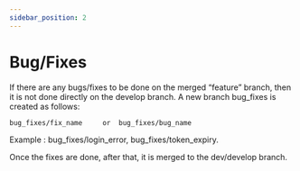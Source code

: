 ```yaml
---
sidebar_position: 2
---
```


# Bug/Fixes

If there are any bugs/fixes to be done on the merged “feature” branch, then it is not done directly on the develop branch. A new branch bug_fixes is created as follows:

    bug_fixes/fix_name     or  bug_fixes/bug_name

Example : bug_fixes/login_error, bug_fixes/token_expiry.

Once the fixes are done, after that, it is merged to the dev/develop branch.
